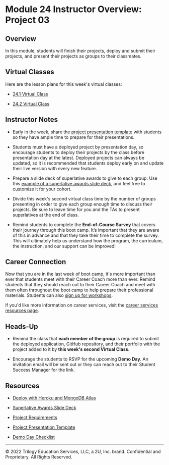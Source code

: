 # Module 24 Instructor Overview: Project 03

## Overview

In this module, students will finish their projects, deploy and submit their projects, and present their projects as groups to their classmates.

## Virtual Classes

Here are the lesson plans for this week's virtual classes:

* [24.1 Virtual Class](./24.1-REQUIRED.md)

* [24.2 Virtual Class](./24.2-REQUIRED.md)

## Instructor Notes

* Early in the week, share the [project presentation template](https://docs.google.com/presentation/d/10QaO9KH8HtUXj__81ve0SZcpO5DbMbqqQr4iPpbwKks/edit?usp=sharing) with students so they have ample time to prepare for their presentations.

* Students must have a deployed project by presentation day, so encourage students to deploy their projects by the class before presentation day at the latest. Deployed projects can always be updated, so it is recommended that students deploy early on and update their live version with every new feature.

* Prepare a slide deck of superlative awards to give to each group. Use this [example of a superlative awards slide deck](https://docs.google.com/presentation/d/1fJGzsclaQ5TKBk3EnL7Gc-bg1ijSGM6_oB1gvpKYnZE/edit?usp=sharing), and feel free to customize it for your cohort.

* Divide this week's second virtual class time by the number of groups presenting in order to give each group enough time to discuss their projects. Be sure to leave time for you and the TAs to present superlatives at the end of class.

* Remind students to complete the **End-of-Course Survey** that covers their journey through this boot camp. It’s important that they are aware of this in advance and that they take their time to complete the survey. This will ultimately help us understand how the program, the curriculum, the instruction, and our support can be improved!

## Career Connection

Now that you are in the last week of boot camp, it's more important than ever that students meet with their Career Coach more than ever. Remind students that they should reach out to their Career Coach and meet with them often throughout the boot camp to help prepare their professional materials. Students can also [sign up for workshops](https://careernetwork.2u.com/?utm_medium=Academics&utm_source=boot_camp).

If you'd like more information on career services, visit the [career services resources page](https://careernetwork.2u.com/?utm_medium=Academics&utm_source=boot_camp).

## Heads-Up

* Remind the class that **each member of the group** is required to submit the deployed application, GitHub repository, and their portfolio with the project added to it by **this week's second Virtual Class**.

* Encourage the students to RSVP for the upcoming **Demo Day**. An invitation email will be sent out or they can reach out to their Student Success Manager for the link.

## Resources

* [Deploy with Heroku and MongoDB Atlas](https://coding-boot-camp.github.io/full-stack/mongodb/deploy-with-heroku-and-mongodb-atlas)

* [Superlative Awards Slide Deck](https://docs.google.com/presentation/d/1QlPJhHnHvLLtKheKl4opm7tibkjjALZeAzwVvZdJDO0/edit?usp=sharing)

* [Project Requirements](../../01-Class-Content/22-State/04-Supplemental/Project-Requirements.md)

* [Project Presentation Template](https://docs.google.com/presentation/d/10QaO9KH8HtUXj__81ve0SZcpO5DbMbqqQr4iPpbwKks/edit?usp=sharing)

* [Demo Day Checklist](https://docs.google.com/document/d/1ncrQ3X7QsgyO_rcEIKdAeW28jT-niDZkwpFBWK7x-nI/edit)

---
© 2022 Trilogy Education Services, LLC, a 2U, Inc. brand.  Confidential and Proprietary.  All Rights Reserved.
